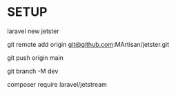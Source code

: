 # SETUP

laravel new jetster

git remote add origin git@github.com:MArtisan/jetster.git

git push origin main

git branch -M dev

composer require laravel/jetstream